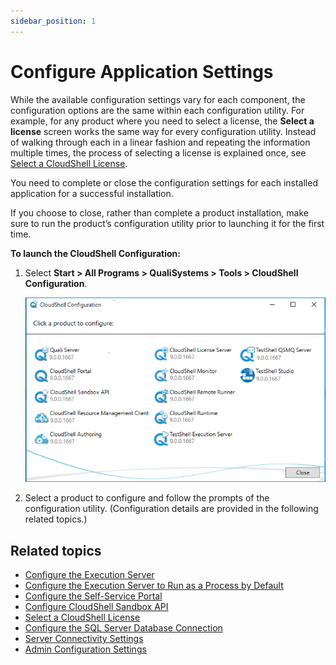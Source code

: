 ```yaml
---
sidebar_position: 1
---
```


# Configure Application Settings

While the available configuration settings vary for each component, the configuration options are the same within each configuration utility. For example, for any product where you need to select a license, the **Select a license** screen works the same way for every configuration utility. Instead of walking through each in a linear fashion and repeating the information multiple times, the process of selecting a license is explained once, see [Select a CloudShell License](./select-a-license.md).

You need to complete or close the configuration settings for each installed application for a successful installation.

If you choose to close, rather than complete a product installation, make sure to run the product’s configuration utility prior to launching it for the first time.

**To launch the CloudShell Configuration:**

1. Select **Start > All Programs > QualiSystems > Tools > CloudShell Configuration**.
    
    ![](/Images/IG2/Check-for-CloudShell-required_32.png)
    
2. Select a product to configure and follow the prompts of the configuration utility. (Configuration details are provided in the following related topics.)
    

## Related topics

- [Configure the Execution Server](./config-execution-server.md)
- [Configure the Execution Server to Run as a Process by Default](./config-execution-server-process.md)
- [Configure the Self-Service Portal](./configure-portal/index.md)
- [Configure CloudShell Sandbox API](../configure-products/config-sandbox-api.md)
- [Select a CloudShell License](./select-a-license.md)
- [Configure the SQL Server Database Connection](./config-sql-connection.md)
- [Server Connectivity Settings](./server-connectivity-settings.md)
- [Admin Configuration Settings](./admin-config-settings.md)